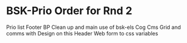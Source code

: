 # BSK-Prio Order for Rnd 2

Prio list
Footer
BP Clean up and main use of bsk-els
Cog Cms Grid and comms with Design on this
Header
Web form to css variables
